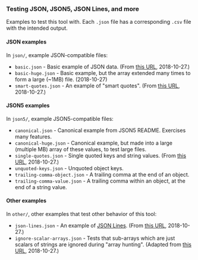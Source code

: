 ### Testing JSON, JSON5, JSON Lines, and more

Examples to test this tool with. Each `.json` file has a corresponding `.csv` file with the intended output.

#### JSON examples

In `json/`, example JSON-compatible files:

* `basic.json` - Basic example of JSON data. (From [this URL](https://open.gsa.gov/data.json), 2018-10-27.)
* `basic-huge.json` - Basic example, but the array extended many times to form a large (~1MB) file. (2018-10-27)
* `smart-quotes.json` - An example of "smart quotes". (From [this URL](https://konklone.io/json/?id=a41655b3193a4d3ee472dfb94952c412), 2018-10-27.)

#### JSON5 examples

In `json5/`, example JSON5-compatible files:

* `canonical.json` - Canonical example from JSON5 README. Exercises many features.
* `canonical-huge.json` - Canonical example, but made into a large (multiple MB) array of these values, to test large files.
* `single-quotes.json` - Single quoted keys and string values. (From [this URL](https://konklone.io/json/?id=97633f7946f33f88f983), 2018-10-27.)
* `unquoted-keys.json` - Unquoted object keys.
* `trailing-comma-object.json` - A trailing comma at the end of an object.
* `trailing-comma-value.json` - A trailing comma within an object, at the end of a string value.

#### Other examples

In `other/`, other examples that test other behavior of this tool:

* `json-lines.json` - An example of [JSON Lines](http://jsonlines.org). (From [this URL](http://jsonlines.org/examples/), 2018-10-27.)
* `ignore-scalar-arrays.json` - Tests that sub-arrays which are just scalars of strings are ignored during "array hunting". (Adapted from [this URL](https://konklone.io/json/?id=41148dc8ca9f6771d4e2), 2018-10-27.)


